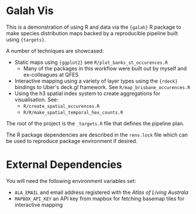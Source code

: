 # Galah Vis

This is a demonstration of using R and data via the `{galah}` R package to make species distribution maps backed by a reproducible pipeline built using `{targets}`.

A number of techniques are showcased:
  - Static maps using `{ggplot2}` see `R/plot_banks_st_occurences.R`
    - Many of the packages in this workflow were built out by myself and ex-colleagues at QFES
  - Interactive mapping using a variety of layer types using the `{rdeck}` bindings to Uber's deck.gl framework. See `R/map_brisbane_occurences.R`
  - Using the h3 spatial index system to create aggregations for visualisation. See:
    - `R/create_spatial_occurences.R`
    - `R/R/make_spatial_temporal_hex_counts.R`

The root of the project is the `_targets.R` file that defines the pipeline plan.

The R package dependencies are described in the `renv.lock` file which can be used to reproduce package environment if desired.

# External Dependencies

You will need the following environment variables set:
  - `ALA_EMAIL` and email address registered with the _Atlas of Living Australa_
  - `MAPBOX_API_KEY` an API key from mapbox for fetching basemap tiles for interactive mapping

